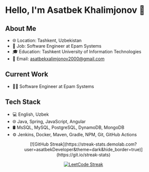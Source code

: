 # Hello, I'm Asatbek Khalimjonov 👋

## About Me
- 🌐 Location: Tashkent, Uzbekistan
- 💼 Job: Software Engineer at Epam Systems
- 🎓 Education: Tashkent University of Information Technologies
- 📧 Email: asatbekxalimjonov2000@gmail.com

## Current Work
- 👨‍💻 Software Engineer at Epam Systems

## Tech Stack
- 💻 English, Uzbek
- 🌐 Java, Spring, JavaScript, Angular
- 🛢 MsSQL, MySQL, PostgreSQL, DynamoDB, MongoDB
- ⚙️ Jenkins, Docker, Maven, Gradle, NPM, Git, GitHub Actions

<div align="center">
  <!-- GitHub Streak -->
  [![GitHub Streak](https://streak-stats.demolab.com?user=asatbekDeveloper&theme=dark&hide_border=true)](https://git.io/streak-stats)

  <!-- LeetCode Streak -->
  [![LeetCode Streak](https://leetcode-stats-six.vercel.app/api?username=asatbek&theme=dark)](https://github.com/ryo-ma/github-profile-trophy)
</div>
